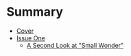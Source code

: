 # Summary

* [Cover](README.md)
* [Issue One](VolumeOne/volume_one.md)
   * [A Second Look at "Small Wonder"](assignmentone/secondlookatsmallwonder.md)


